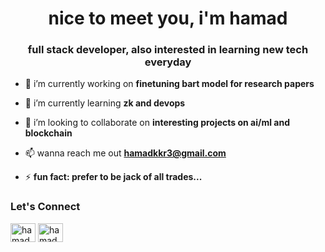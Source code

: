 <h1 align="center">nice to meet you, i'm hamad</h1>
<h3 align="center">full stack developer, also interested in learning new tech everyday</h3>

- 🔭 i’m currently working on **finetuning bart model for research papers**

- 🌱 i’m currently learning **zk and devops**

- 👯 i’m looking to collaborate on **interesting projects on ai/ml and blockchain**

- 📫 wanna reach me out **hamadkkr3@gmail.com**

- ⚡ **fun fact: prefer to be jack of all trades...**

<h3 align="left">Let's Connect</h3>


<p align="left">
<a href="https://www.linkedin.com/in/therealhamad" target="blank"><img align="center" src="https://raw.githubusercontent.com/rahuldkjain/github-profile-readme-generator/master/src/images/icons/Social/linked-in-alt.svg" alt="hamadhussain" height="30" width="40" /></a>
<a href="https://medium.com/@therealhamad" target="blank"><img align="center" src="https://raw.githubusercontent.com/rahuldkjain/github-profile-readme-generator/master/src/images/icons/Social/medium.svg" alt="hamadhussain" height="30" width="40" /></a>
</p>

<!---
therealhamad/therealhamad is a ✨ special ✨ repository because its `README.md` (this file) appears on your GitHub profile.
You can click the Preview link to take a look at your changes.
- 👋 Hi, I’m @therealhamad
- 👀 I’m interested in ...
- 🌱 I’m currently learning ...
- 💞️ I’m looking to collaborate on ...
- 📫 How to reach me ...
- 😄 Pronouns: ...
- ⚡ Fun fact: ...
--->
